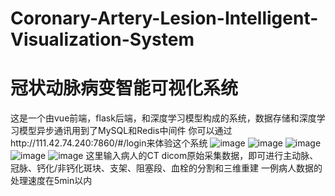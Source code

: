 # Coronary-Artery-Lesion-Intelligent-Visualization-System
# 冠状动脉病变智能可视化系统
这是一个由vue前端，flask后端，和深度学习模型构成的系统，数据存储和深度学习模型异步通讯用到了MySQL和Redis中间件
你可以通过http://111.42.74.240:7860/#/login来体验这个系统
![image](https://github.com/user-attachments/assets/f0820fb3-a1c0-44a2-8fde-15c3e93bd43a)
![image](https://github.com/user-attachments/assets/e7eb1bba-7ec1-468d-9754-77d8912c706f)
![image](https://github.com/user-attachments/assets/15e4b75a-3788-4790-ab2c-700265d6954d)
![image](https://github.com/user-attachments/assets/82291670-120b-4433-8689-35884db9a96d)
![image](https://github.com/user-attachments/assets/26a5dcee-6cf2-458c-a140-08b6cd3148d2)
这里输入病人的CT dicom原始采集数据，即可进行主动脉、冠脉、钙化/非钙化斑块、支架、阻塞段、血栓的分割和三维重建
一例病人数据的处理速度在5min以内

